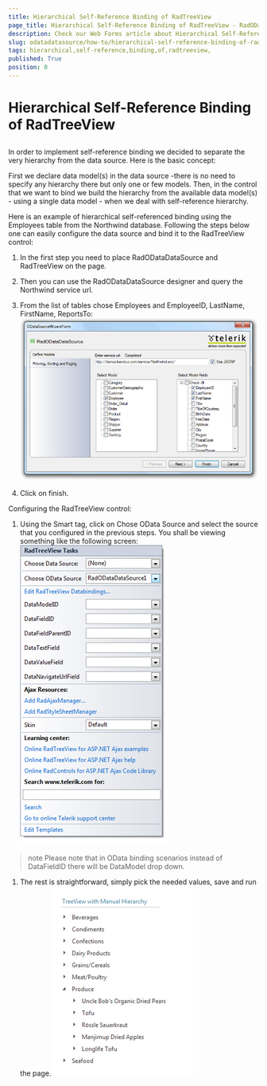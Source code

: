 ```yaml
---
title: Hierarchical Self-Reference Binding of RadTreeView 
page_title: Hierarchical Self-Reference Binding of RadTreeView - RadODataDataSource
description: Check our Web Forms article about Hierarchical Self-Reference Binding of RadTreeView.
slug: odatadatasource/how-to/hierarchical-self-reference-binding-of-radtreeview-
tags: hierarchical,self-reference,binding,of,radtreeview,
published: True
position: 0
---
```


# Hierarchical Self-Reference Binding of RadTreeView 

## 

In order to implement self-reference binding we decided to separate the very hierarchy from the data source. Here is the basic concept:

First we declare data model(s) in the data source -there is no need to specify any hierarchy there but only one or few models. Then, in the control that we want to bind we build the hierarchy from the available data model(s) - using a single data model - when we deal with self-reference hierarchy.

Here is an example of hierarchical self-referenced binding using the Employees table from the Northwind database. Following the steps below one can easily configure the data source and bind it to the RadTreeView control:

1. In the first step you need to place RadODataDataSource and RadTreeView on the page.

1. Then you can use the RadODataDataSource designer and query the Northwind service url.

1. From the list of tables chose Employees and EmployeeID, LastName, FirstName, ReportsTo:
![Self Referencing Binding](images/odatadatasource-self-referencing.png)

1. Click on finish.

Configuring the RadTreeView control:

1. Using the Smart tag, click on Chose OData Source and select the source that you configured in the previous steps. You shall be viewing something like the following screen:
![RadTreeView SmartTag](images/odatadatasource-treeview-smarttag.png)

>note Please note that in OData binding scenarios instead of DataFieldID there will be DataModel drop down.
>


1. The rest is straightforward, simply pick the needed values, save and run the page.
![Preview](images/odatadatasource-manual-binding-preview.png)
